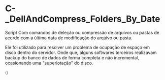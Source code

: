 # C-_DellAndCompress_Folders_By_Date

Script Com comandos de deleção ou compressão de arquivos ou pastas de acordo com a última data de modificação do arquivo ou pasta.

Ele foi utilizado para resolver um problema de ocupação de espaço em disco dentro do servidor. Onde que, alguns softwares terceiros realizavam backup do banco de dados de forma completa e não incremental, ocasionando uma "superlotação" do disco.

:)
